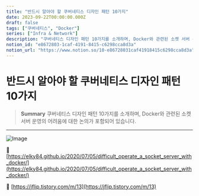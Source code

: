 ```yaml
---
title: "반드시 알아야 할 쿠버네티스 디자인 패턴 10가지"
date: 2023-09-22T00:00:00.000Z
draft: false
tags: ["쿠버네티스", "Docker"]
series: ["Infra & Network"]
description: "쿠버네티스 디자인 패턴 10가지를 소개하며, Docker와 관련된 소켓 서버 운영의 어려움에 대한 논의가 포함되어 있습니다."
notion_id: "e8672803-1caf-4191-8415-c6298cca8d3a"
notion_url: "https://www.notion.so/10-e86728031caf41918415c6298cca8d3a"
---
```


# 반드시 알아야 할 쿠버네티스 디자인 패턴 10가지

> **Summary**
> 쿠버네티스 디자인 패턴 10가지를 소개하며, Docker와 관련된 소켓 서버 운영의 어려움에 대한 논의가 포함되어 있습니다.

---

![Image](https://prod-files-secure.s3.us-west-2.amazonaws.com/09ccd4d5-876c-4bba-bbdf-cc77a0a11257/9554194d-bfd2-49f7-8ca2-f2218188433e/Untitled.png?X-Amz-Algorithm=AWS4-HMAC-SHA256&X-Amz-Content-Sha256=UNSIGNED-PAYLOAD&X-Amz-Credential=ASIAZI2LB4666SGR5PBC%2F20250724%2Fus-west-2%2Fs3%2Faws4_request&X-Amz-Date=20250724T102038Z&X-Amz-Expires=3600&X-Amz-Security-Token=IQoJb3JpZ2luX2VjEAIaCXVzLXdlc3QtMiJGMEQCIFSVGmvUFnwt2C3LDPIdoEny9gq8ndNssRQUO4ZmuHStAiB7%2FbRoV8ESF8qSwAX49SgZ4DiXkl1W%2BVkzX3cVszZUnCr%2FAwgqEAAaDDYzNzQyMzE4MzgwNSIMCxuNFGQEe%2B53X2VIKtwDsct4z%2FzGGz2pUcOSQn6tocKzVzGLmHA9hP%2FpkmV41XWiJ56TJrhIPONvGnlbkyfz0bzgJpOsfX%2B%2B10AU5N6q65kwTeCs%2Bxnb%2B5TD6xoJSHEYCmWianQFyapCddO3XxLvLYjVbSHJKVqOy8O4SDufKO7m0zL96CegCSE01fDSq3MFffCKe553Hrn9jmu%2FbBJYIpxXNAfwwgBQRRF7AsO7PNbT8YIRn%2BMlP6MXt38WT3v%2FalPXcjC14Q4PsaO28fPzRWU1XTj99FXZWow%2FqNrYb9qS%2FbSAkyWCqySFnNoATBJtkKYOAjDofibU8OM1%2BRCCv0ZmLvaas7fQXenzX58PCUsNzSh2r97vBcg85Yb7A1aHU836xAnQa9km7DPgal3%2FpqWkcIqAc1VpaZIX0elglCaI7LQdeGQTolnTjvnyJzPoO45IV21JHzNnWV7MtEe1WrGo0I0x6sCCpb1ldXvDr4icA3eRLDtyjOZE7EDYc8YpEs8s34Yw6DW1mwMCqSIHbDPiJd1PgcbH%2FmzIjX1F6sqpv0nXicdmyT2UIiqYhqjxsKIYqPHQ8iQxKZvHyvRmDCZ0um%2Fzu%2BrbMH%2FQ21sYBJQwwZOrNwT%2BLeZnSxp6TEk00JW0FYy7OAQyWMkwl%2FaHxAY6pgF8H%2FXAI3qWxHtMLZvT4SNs2GaPJCJ4EoGHfw62CQJzGMMXVjhSNYB%2FLf2ZQfl2aQHkiJjpvEVvd8XVcwczKppZW%2BksNppM55Ex6p3P%2BIEnZjW8YCCShV2UxhAUl5lq7%2B%2BiCdeaV7EWaUC4eoAvCub2twneFE5sTwfPDWs7HmqQYOxAmXMNRrRKrmAa9VOIMF7%2BTjZkLViVjocZYxG5KFpOyZwTm7TN&X-Amz-Signature=0bf36c95e2babbc727c3f4f5c1c5ba941485eca50080a08a69957986d148c31e&X-Amz-SignedHeaders=host&x-amz-checksum-mode=ENABLED&x-id=GetObject)

🔗 [https://elky84.github.io/2020/07/05/difficult_operate_a_socket_server_with_docker/](https://elky84.github.io/2020/07/05/difficult_operate_a_socket_server_with_docker/)

🔗 [https://jflip.tistory.com/m/13](https://jflip.tistory.com/m/13)


